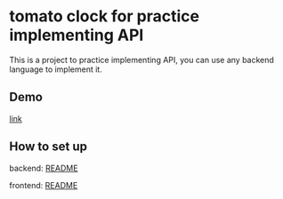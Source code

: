 # tomato clock for practice implementing API
This is a project to practice implementing API, you can use any backend language to implement it.

## Demo
[link](https://michelle.dev.newideas.com.tw)

## How to set up
backend: [README](https://github.com/cydaf/tomatoClockForPractice/tree/main/server)

frontend: [README](https://github.com/cydaf/tomatoClockForPractice/tree/main/client)


